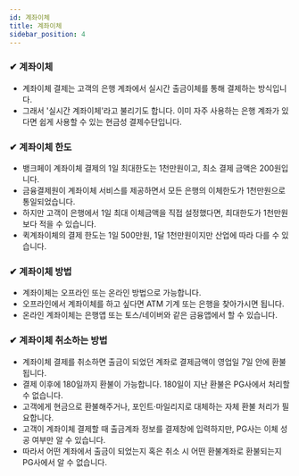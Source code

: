 ```yaml
---
id: 계좌이체
title: 계좌이체
sidebar_position: 4
---
```

### ✔ 계좌이체

- 계좌이체 결제는 고객의 은행 계좌에서 실시간 출금이체를 통해 결제하는 방식입니다. 
- 그래서 '실시간 계좌이체'라고 불리기도 합니다. 이미 자주 사용하는 은행 계좌가 있다면 쉽게 사용할 수 있는 현금성 결제수단입니다.

### ✔ 계좌이체 한도

- 뱅크페이 계좌이체 결제의 1일 최대한도는 1천만원이고, 최소 결제 금액은 200원입니다. 
- 금융결제원이 계좌이체 서비스를 제공하면서 모든 은행의 이체한도가 1천만원으로 통일되었습니다. 
- 하지만 고객이 은행에서 1일 최대 이체금액을 직접 설정했다면, 최대한도가 1천만원보다 적을 수 있습니다.
- 퀵계좌이체의 결제 한도는 1일 500만원, 1달 1천만원이지만 산업에 따라 다를 수 있습니다.

### ✔ 계좌이체 방법

- 계좌이체는 오프라인 또는 온라인 방법으로 가능합니다. 
- 오프라인에서 계좌이체를 하고 싶다면 ATM 기계 또는 은행을 찾아가시면 됩니다. 
- 온라인 계좌이체는 은행앱 또는 토스/네이버와 같은 금융앱에서 할 수 있습니다.

### ✔ 계좌이체 취소하는 방법

- 계좌이체 결제를 취소하면 출금이 되었던 계좌로 결제금액이 영업일 7일 안에 환불됩니다. 
- 결제 이후에 180일까지 환불이 가능합니다. 180일이 지난 환불은 PG사에서 처리할 수 없습니다. 
- 고객에게 현금으로 환불해주거나, 포인트·마일리지로 대체하는 자체 환불 처리가 필요합니다.
- 고객이 계좌이체 결제할 때 출금계좌 정보를 결제창에 입력하지만, PG사는 이체 성공 여부만 알 수 있습니다. 
- 따라서 어떤 계좌에서 출금이 되었는지 혹은 취소 시 어떤 환불계좌로 환불되는지 PG사에서 알 수 없습니다.
